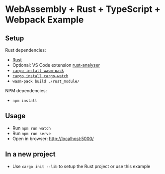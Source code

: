 # WebAssembly + Rust + TypeScript + Webpack Example

## Setup

Rust dependencies:

- [Rust](https://www.rust-lang.org/tools/install)
- Optional: VS Code extension [rust-analyser](https://marketplace.visualstudio.com/items?itemName=matklad.rust-analyzer)
- [`cargo install wasm-pack`](https://crates.io/crates/wasm-pack)
- [`cargo install cargo-watch`](https://crates.io/crates/cargo-watch)
- `wasm-pack build ./rust_module/`

NPM dependencies:

- `npm install`

## Usage

- Run `npm run watch`
- Run `npm run serve`
- Open in browser: <http://localhost:5000/>

## In a new project

- Use `cargo init --lib` to setup the Rust project or use this example
